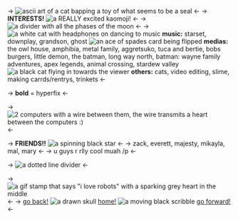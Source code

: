 -> ![ascii art of a cat bapping a toy of what seems to be a seal](https://media.discordapp.net/attachments/1007182318496133151/1011585535191547964/E0CAE22D-D145-452F-A6DC-9CAF5E5FA6E4.png) <-
-> **INTERESTS!** ![a REALLY excited kaomoji!](https://media.discordapp.net/attachments/1007182318496133151/1011694116284940328/IMG_2503.gif) <-
-> ![a divider with all the phases of the moon](https://media.discordapp.net/attachments/1007182318496133151/1011590985429561454/58F78604-F9A4-4565-B66C-237801DD3449.png) <-
-> ![a white cat with headphones on dancing to music](https://media.discordapp.net/attachments/1007182318496133151/1011585132475465738/2A20F183-0B09-4560-AA50-C433B60F4305.gif) **music:** starset, downplay, grandson, ghost 
![an ace of spades card being flipped](https://media.discordapp.net/attachments/1007182318496133151/1011702237397008495/5C43ADBD-315B-4E28-BC99-3CDD3237D0E8.gif) **medias:** the owl house, amphibia, metal family, aggretsuko, tuca and bertie, bobs burgers, little demon, the batman, long way north, batman: wayne family adventures, apex legends, animal crossing, stardew valley
![a black cat flying in towards the viewer](https://media.discordapp.net/attachments/1007182318496133151/1011694117610340372/IMG_2506.gif) **others:** cats, video editing, slime, making carrds/rentrys, trinkets <-

-> **bold** = hyperfix <-

-> ![2 computers with a wire between them, the wire transmits a heart between the computers :)](https://media.discordapp.net/attachments/1007182318496133151/1011590982279635014/4CF29B36-4306-4703-AB11-9F606A62A6F5.gif) <-

-> **FRIENDS!!** ![a spinning black star](https://media.discordapp.net/attachments/1007182318496133151/1011585409396002876/31CEB0E3-B3F5-456D-8824-F00C6221423B.gif) <-
-> zack, everett, majesty, mikayla, mal, mary <-
-> u guys r rlly cool muah /p <-

-> ![a dotted line divider](https://images-ext-2.discordapp.net/external/GAUf91St8bajsIXNHXj1ZWO1mp9OiWN8oeM-p0XoinI/https/tomomi.neocities.org/divider/div105.gif) <-

-> ![a gif stamp that says "i love robots" with a sparking grey heart in the middle](https://media.discordapp.net/attachments/1007182318496133151/1011631616948453477/IMG_2490.gif) <-
-> [go back!](https://rentry.co/grandson1) ![a drawn skull](https://media.discordapp.net/attachments/1007182318496133151/1011584710943703090/F67815C6-5012-4B48-B96F-0EC85AB3088D.gif) [home!](https://rentry.co/grandson) ![a moving black scribble](https://media.discordapp.net/attachments/1007182318496133151/1011584710675279913/10024745-0994-464A-98AA-71355E3ED00D.gif) [go forward!](https://rentry.co/grandson3) <-